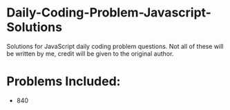 # Daily-Coding-Problem-Javascript-Solutions
Solutions for JavaScript daily coding problem questions. Not all of these will be written by me,
credit will be given to the original author.

# Problems Included:
  - 840

